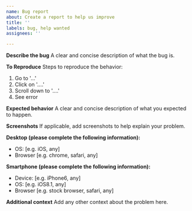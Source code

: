 ```yaml
---
name: Bug report
about: Create a report to help us improve
title: ''
labels: bug, help wanted
assignees: ''

---
```


**Describe the bug**
A clear and concise description of what the bug is.

**To Reproduce**
Steps to reproduce the behavior:
1. Go to '...'
2. Click on '....'
3. Scroll down to '....'
4. See error

**Expected behavior**
A clear and concise description of what you expected to happen.

**Screenshots**
If applicable, add screenshots to help explain your problem.

**Desktop (please complete the following information):**
 - OS: [e.g. iOS, any]
 - Browser [e.g. chrome, safari, any]

**Smartphone (please complete the following information):**
 - Device: [e.g. iPhone6, any]
 - OS: [e.g. iOS8.1, any]
 - Browser [e.g. stock browser, safari, any]

**Additional context**
Add any other context about the problem here.
